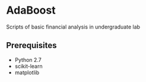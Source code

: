 # AdaBoost

Scripts of basic financial analysis in undergraduate lab

## Prerequisites

- Python 2.7
- scikit-learn
- matplotlib
